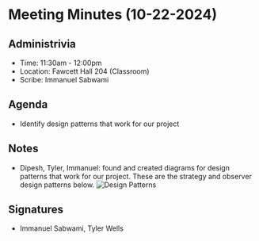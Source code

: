 # Meeting Minutes (10-22-2024)

## Administrivia
* Time: 11:30am - 12:00pm
* Location: Fawcett Hall 204 (Classroom)
* Scribe: Immanuel Sabwami

## Agenda
* Identify design patterns that work for our project

## Notes
* Dipesh, Tyler, Immanuel: found and created diagrams for design patterns that work for our project. These are the strategy and observer design patterns below.
![Design Patterns](ceg4110-group-project-raider-social/assets/Design-Patterns.jpeg)

## Signatures
* Immanuel Sabwami, Tyler Wells
